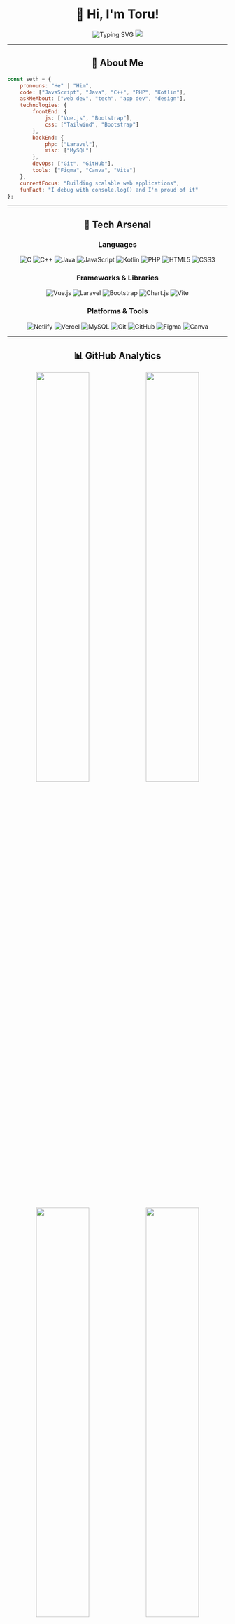 <div align="center">

# 👋 Hi, I'm Toru!

<img src="https://readme-typing-svg.herokuapp.com?font=Fira+Code&size=32&duration=2800&pause=2000&color=A9B1D6&center=true&vCenter=true&width=600&lines=Full+Stack+Developer;;Always+Learning+New+Things" alt="Typing SVG" />

<img src="https://capsule-render.vercel.app/api?type=waving&color=gradient&customColorList=12&height=200&section=header&text=Welcome%20to%20my%20Profile&fontSize=50&fontColor=A9B1D6&animation=twinkling&fontAlignY=35" />

</div>

---

<div align="center">

## 🌌 About Me

</div>

```javascript
const seth = {
    pronouns: "He" | "Him",
    code: ["JavaScript", "Java", "C++", "PHP", "Kotlin"],
    askMeAbout: ["web dev", "tech", "app dev", "design"],
    technologies: {
        frontEnd: {
            js: ["Vue.js", "Bootstrap"],
            css: ["Tailwind", "Bootstrap"]
        },
        backEnd: {
            php: ["Laravel"],
            misc: ["MySQL"]
        },
        devOps: ["Git", "GitHub"],
        tools: ["Figma", "Canva", "Vite"]
    },
    currentFocus: "Building scalable web applications",
    funFact: "I debug with console.log() and I'm proud of it"
};
```


---

<div align="center">

## 🚀 Tech Arsenal

### Languages
![C](https://img.shields.io/badge/C-%2300599C.svg?style=for-the-badge&logo=c&logoColor=white)
![C++](https://img.shields.io/badge/C++-%2300599C.svg?style=for-the-badge&logo=c%2B%2B&logoColor=white)
![Java](https://img.shields.io/badge/Java-%23ED8B00.svg?style=for-the-badge&logo=openjdk&logoColor=white)
![JavaScript](https://img.shields.io/badge/JavaScript-%23323330.svg?style=for-the-badge&logo=javascript&logoColor=%23F7DF1E)
![Kotlin](https://img.shields.io/badge/Kotlin-%237F52FF.svg?style=for-the-badge&logo=kotlin&logoColor=white)
![PHP](https://img.shields.io/badge/PHP-%23777BB4.svg?style=for-the-badge&logo=php&logoColor=white)
![HTML5](https://img.shields.io/badge/HTML5-%23E34F26.svg?style=for-the-badge&logo=html5&logoColor=white)
![CSS3](https://img.shields.io/badge/CSS3-%231572B6.svg?style=for-the-badge&logo=css3&logoColor=white)

### Frameworks & Libraries
![Vue.js](https://img.shields.io/badge/Vue.js-%2335495e.svg?style=for-the-badge&logo=vuedotjs&logoColor=%234FC08D)
![Laravel](https://img.shields.io/badge/Laravel-%23FF2D20.svg?style=for-the-badge&logo=laravel&logoColor=white)
![Bootstrap](https://img.shields.io/badge/Bootstrap-%238511FA.svg?style=for-the-badge&logo=bootstrap&logoColor=white)
![Chart.js](https://img.shields.io/badge/Chart.js-F5788D.svg?style=for-the-badge&logo=chart.js&logoColor=white)
![Vite](https://img.shields.io/badge/Vite-%23646CFF.svg?style=for-the-badge&logo=vite&logoColor=white)

### Platforms & Tools
![Netlify](https://img.shields.io/badge/Netlify-%23000000.svg?style=for-the-badge&logo=netlify&logoColor=#00C7B7)
![Vercel](https://img.shields.io/badge/Vercel-%23000000.svg?style=for-the-badge&logo=vercel&logoColor=white)
![MySQL](https://img.shields.io/badge/MySQL-4479A1.svg?style=for-the-badge&logo=mysql&logoColor=white)
![Git](https://img.shields.io/badge/Git-%23F05033.svg?style=for-the-badge&logo=git&logoColor=white)
![GitHub](https://img.shields.io/badge/GitHub-%23121011.svg?style=for-the-badge&logo=github&logoColor=white)
![Figma](https://img.shields.io/badge/Figma-%23F24E1E.svg?style=for-the-badge&logo=figma&logoColor=white)
![Canva](https://img.shields.io/badge/Canva-%2300C4CC.svg?style=for-the-badge&logo=Canva&logoColor=white)

</div>

---

<div align="center">

## 📊 GitHub Analytics

<img width="49%" src="https://github-readme-stats.vercel.app/api?username=imspidermannn69&show_icons=true&theme=tokyonight&hide_border=true&bg_color=1a1b27&title_color=70a5fd&icon_color=bf91f3&text_color=a9b1d6&count_private=true&include_all_commits=true" />
<img width="49%" src="https://nirzak-streak-stats.vercel.app/?user=imspidermannn69&theme=tokyonight&hide_border=true&background=1a1b27&ring=70a5fd&fire=ff9e64&currStreakLabel=a9b1d6" />

<img width="49%" src="https://github-readme-stats.vercel.app/api/top-langs/?username=imspidermannn69&theme=tokyonight&hide_border=true&bg_color=1a1b27&title_color=70a5fd&text_color=a9b1d6&layout=compact&langs_count=8" />
<img width="49%" src="https://github-contributor-stats.vercel.app/api?username=imspidermannn69&theme=tokyonight&hide_border=true&bg_color=1a1b27&title_color=70a5fd&text_color=a9b1d6" />

</div>

---

<div align="center">

## 🏆 GitHub Achievements

<img src="https://github-profile-trophy.vercel.app/?username=imspidermannn69&theme=tokyonight&no-frame=true&no-bg=true&margin-w=4&column=7" width="100%" alt="Trophy" />

</div>

---

<div align="center">

## 📈 Contribution Graph

<img src="https://github-readme-activity-graph.vercel.app/graph?username=imspidermannn69&custom_title=Seth's%20Contribution%20Graph&bg_color=1a1b27&color=70a5fd&line=bf91f3&point=a9b1d6&area_color=70a5fd&title_color=70a5fd&area=true&hide_border=true" width="100%" alt="Contribution Graph" />

</div>

---

<div align="center">

## 💭 Dev Quote of the Day

<img src="https://quotes-github-readme.vercel.app/api?type=horizontal&theme=tokyonight&border=true" alt="Random Dev Quote" />

</div>

---

<div align="center">

## 🌐 Connect With Me

[![Facebook](https://img.shields.io/badge/Facebook-%231877F2.svg?style=for-the-badge&logo=Facebook&logoColor=white)](https://facebook.com/SeThDePrOX16)
[![Instagram](https://img.shields.io/badge/Instagram-%23E4405F.svg?style=for-the-badge&logo=Instagram&logoColor=white)](https://instagram.com/the__sethh)

</div>

---

<div align="center">

## 🎯 Current Projects

<a href="https://github.com/imspidermannn69?tab=repositories">
  <img src="https://custom-icon-badges.herokuapp.com/badge/-Explore%20My%20Repos-1a1b27?style=for-the-badge&logoColor=70a5fd&logo=repo" />
</a>

</div>

---


### ⚡ Fun Fact

<img src="https://readme-jokes.vercel.app/api?theme=tokyonight&hideBorder" alt="Jokes Card" />

</div>

---

<img src="https://capsule-render.vercel.app/api?type=waving&color=gradient&customColorList=12&height=120&section=footer" width="100%" />

<div align="center">

### 💙 Thanks for visiting!

<img src="https://readme-typing-svg.herokuapp.com?font=Fira+Code&size=18&duration=2000&pause=1000&color=A9B1D6&center=true&vCenter=true&width=600&lines=Happy+Coding!;Let's+build+something+amazing+together!;Open+to+collaboration+%F0%9F%9A%80" alt="Typing SVG" />

</div>
